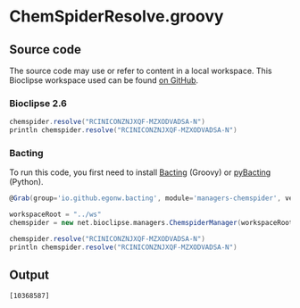 # ChemSpiderResolve.groovy
## Source code
The source code may use or refer to content in a local workspace. This
Bioclipse workspace used can be found
[on GitHub](https://github.com/bioclipse/bioclipse.scripting/tree/master/ws/).
### Bioclipse 2.6
```groovy
chemspider.resolve("RCINICONZNJXQF-MZXODVADSA-N")
println chemspider.resolve("RCINICONZNJXQF-MZXODVADSA-N")
```
### Bacting
To run this code, you first need to install
[Bacting](https://github.com/egonw/bacting) (Groovy) or
[pyBacting](https://pypi.org/project/pybacting/) (Python).
<br />
```groovy
@Grab(group='io.github.egonw.bacting', module='managers-chemspider', version='0.0.29')

workspaceRoot = "../ws"
chemspider = new net.bioclipse.managers.ChemspiderManager(workspaceRoot);

chemspider.resolve("RCINICONZNJXQF-MZXODVADSA-N")
println chemspider.resolve("RCINICONZNJXQF-MZXODVADSA-N")
```
## Output
```plain
[10368587]
```
